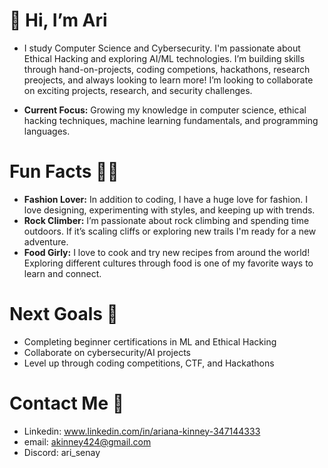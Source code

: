   # 👋 Hi, I’m Ari
- I study Computer Science and Cybersecurity. I'm passionate about Ethical Hacking and exploring AI/ML technologies. I’m building skills through hand-on-projects, coding competions, hackathons, research preojects, and always looking to learn more! I’m looking to collaborate on exciting projects, research, and security challenges.

 - **Current Focus:** Growing my knowledge in computer science, ethical hacking techniques, machine learning fundamentals, and programming languages.

# Fun Facts 👗🧗 
 - **Fashion Lover:** In addition to coding, I have a huge love for fashion. I love designing, experimenting with styles, and keeping up with trends.
 - **Rock Climber:** I’m passionate about rock climbing and spending time outdoors. If it’s scaling cliffs or exploring new trails I'm ready for a new adventure.
 - **Food Girly:** I love to cook and try new recipes from around the world! Exploring different cultures through food is one of my favorite ways to learn and connect.

# Next Goals 🚀
  - Completing beginner certifications in ML and Ethical Hacking
  - Collaborate on cybersecurity/AI projects
  - Level up through coding competitions, CTF, and Hackathons


  # Contact Me 📱
-  Linkedin: www.linkedin.com/in/ariana-kinney-347144333
-  email: akinney424@gmail.com
-  Discord: ari_senay
